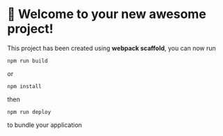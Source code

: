 # 🚀 Welcome to your new awesome project!

This project has been created using **webpack scaffold**, you can now run

```
npm run build
```

or 

```
npm install
```

then

```
npm run deploy
```

to bundle your application
